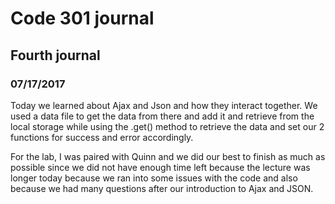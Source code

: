 # Code 301 journal

## Fourth journal

### 07/17/2017

Today we learned about Ajax and Json and how they interact together.
We used a data file to get the data from there and add it and retrieve from the local storage while using the .get() method to retrieve the data and set our 2 functions for success and error accordingly.

For the lab, I was paired with Quinn and we did our best to finish as much as possible since we did not have enough time left because the lecture was longer today because we ran into some issues with the code and also because we had many questions after our introduction to Ajax and JSON.
